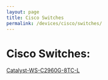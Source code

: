 ```yaml
---
layout: page
title: Cisco Switches
permalink: /devices/cisco/switches/
---
```


# Cisco Switches:

<a href="/devices/cisco/switches/catalyst-ws-c2960g-8tc-l/">Catalyst-WS-C2960G-8TC-L</a>
